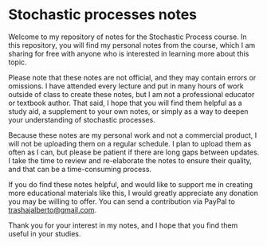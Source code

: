 # Stochastic processes notes

Welcome to my repository of notes for the Stochastic Process course. In this repository, you will find my personal notes from the course, which I am sharing for free with anyone who is interested in learning more about this topic.

Please note that these notes are not official, and they may contain errors or omissions. I have attended every lecture and put in many hours of work outside of class to create these notes, but I am not a professional educator or textbook author. That said, I hope that you will find them helpful as a study aid, a supplement to your own notes, or simply as a way to deepen your understanding of stochastic processes.

Because these notes are my personal work and not a commercial product, I will not be uploading them on a regular schedule. I plan to upload them as often as I can, but please be patient if there are long gaps between updates. I take the time to review and re-elaborate the notes to ensure their quality, and that can be a time-consuming process.

If you do find these notes helpful, and would like to support me in creating more educational materials like this, I would greatly appreciate any donation you may be willing to offer. You can send a contribution via PayPal to trashajalberto@gmail.com.

Thank you for your interest in my notes, and I hope that you find them useful in your studies.
